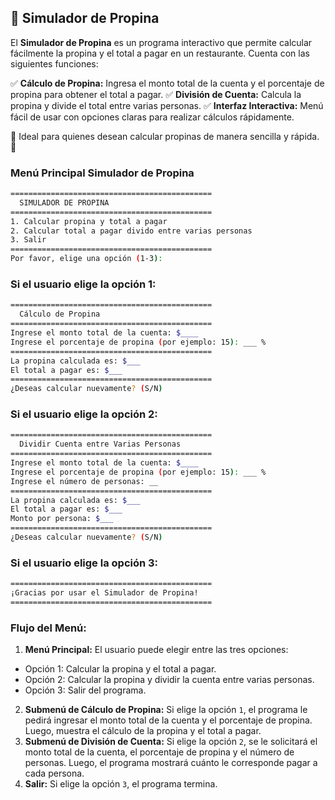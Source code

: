 ## 📌 Simulador de Propina

El **Simulador de Propina** es un programa interactivo que permite calcular fácilmente la propina y el total a pagar en un restaurante. Cuenta con las siguientes funciones:

✅ **Cálculo de Propina:** Ingresa el monto total de la cuenta y el porcentaje de propina para obtener el total a pagar.
✅ **División de Cuenta:** Calcula la propina y divide el total entre varias personas.
✅ **Interfaz Interactiva:** Menú fácil de usar con opciones claras para realizar cálculos rápidamente.

🔹 Ideal para quienes desean calcular propinas de manera sencilla y rápida. 🚀


### Menú Principal Simulador de Propina
````bash
=============================================
  SIMULADOR DE PROPINA
=============================================
1. Calcular propina y total a pagar
2. Calcular total a pagar divido entre varias personas
3. Salir
=============================================
Por favor, elige una opción (1-3):
````

### Si el usuario elige la opción 1:
````bash 
=============================================
  Cálculo de Propina
=============================================
Ingrese el monto total de la cuenta: $____
Ingrese el porcentaje de propina (por ejemplo: 15): ___ %
=============================================
La propina calculada es: $___
El total a pagar es: $___
=============================================
¿Deseas calcular nuevamente? (S/N)
````

### Si el usuario elige la opción 2:
````bash
=============================================
  Dividir Cuenta entre Varias Personas
=============================================
Ingrese el monto total de la cuenta: $____
Ingrese el porcentaje de propina (por ejemplo: 15): ___ %
Ingrese el número de personas: __
=============================================
La propina calculada es: $___
El total a pagar es: $___
Monto por persona: $___
=============================================
¿Deseas calcular nuevamente? (S/N)
````
### Si el usuario elige la opción 3:
````bash
=============================================
¡Gracias por usar el Simulador de Propina!
=============================================
````

### Flujo del Menú:
1. **Menú Principal:** El usuario puede elegir entre las tres opciones:
- Opción 1: Calcular la propina y el total a pagar.
- Opción 2: Calcular la propina y dividir la cuenta entre varias personas.
- Opción 3: Salir del programa.
2. **Submenú de Cálculo de Propina:** Si elige la opción ``1``, el programa le pedirá ingresar el monto total de la cuenta y el porcentaje de propina. Luego, muestra el cálculo de la propina y el total a pagar.
3. **Submenú de División de Cuenta:** Si elige la opción ``2``, se le solicitará el monto total de la cuenta, el porcentaje de propina y el número de personas. Luego, el programa mostrará cuánto le corresponde pagar a cada persona.
4. **Salir:** Si elige la opción ``3``, el programa termina.